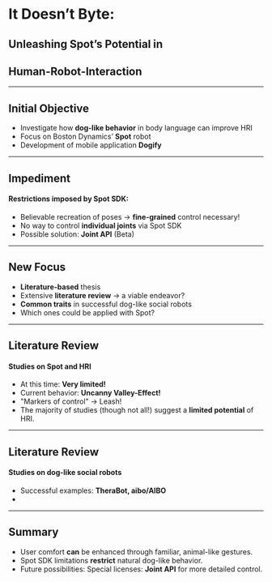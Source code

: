# It Doesn’t Byte: 
## Unleashing Spot’s Potential in 
## Human-Robot-Interaction
---
## Initial Objective
- Investigate how **dog-like behavior** in body language can improve HRI
- Focus on Boston Dynamics’ **Spot** robot
- Development of mobile application **Dogify**

---
## Impediment
#### Restrictions imposed by Spot SDK:
- Believable recreation of poses -> **fine-grained** control necessary!
- No way to control **individual joints** via Spot SDK
- Possible solution: **Joint API** (Beta)

---
## New Focus
- **Literature-based** thesis
- Extensive **literature review** -> a viable endeavor?
- **Common traits** in successful dog-like social robots
- Which ones could be applied with Spot?

---
## Literature Review
#### Studies on Spot and HRI
- At this time: **Very limited!** 
- Current behavior: **Uncanny Valley-Effect!**
- "Markers of control" -> Leash!
- The majority of studies (though not all!) suggest a **limited potential** of HRI.

---
## Literature Review
#### Studies on dog-like social robots
- Successful examples: **TheraBot, aibo/AIBO**
- 





---
## Summary
- User comfort **can** be enhanced through familiar, animal-like gestures.
- Spot SDK limitations **restrict** natural dog-like behavior.
- Future possibilities: Special licenses: **Joint API** for more detailed control.